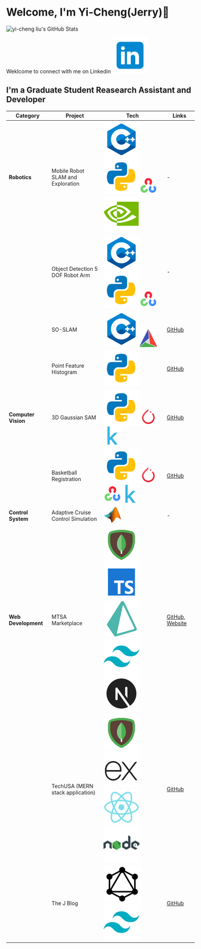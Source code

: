 # Welcome, I'm Yi-Cheng(Jerry)👋

![yi-cheng liu's GitHub Stats](https://github-readme-stats.vercel.app/api?username=yi-cheng-liu&show_icons=true&hide_border=false&title_color=FFCB05&icon_color=FFCB05&bg_color=00274C&text_color=ffffff)

Weklcome to connect with me on Linkedin [![linkedin](./icons/icons8-linkedin.svg)](https://linkedin.com/in/yi-cheng-liu)

## I'm a Graduate Student Reasearch Assistant and Developer

| Category            | Project                            | Tech                                                                                                                                                                                                         | Links                                                                                                       |
| ------------------- | ---------------------------------- | ------------------------------------------------------------------------------------------------------------------------------------------------------------------------------------------------------------ | ----------------------------------------------------------------------------------------------------------- |
| **Robotics**        | Mobile Robot SLAM and Exploration  | ![c++](./icons/icons8-c++.svg)![python](./icons/icons8-python.svg)![OpenCV](./icons/icons8-opencv-48.png)![Jetson nano](./icons/icons8-nvidia.svg)                                                           | -                                                                                                           |
|                     | Object Detection 5 DOF Robot Arm   | ![c++](./icons/icons8-c++.svg)![python](./icons/icons8-python.svg)![OpenCV](./icons/icons8-opencv-48.png)                                                                                                    | -                                                                                                           |
|                     | SO-SLAM                            | ![c++](./icons/icons8-c++.svg)![cmake](./icons/icons8-cmake-48.png)                                                                                                                                          | [GitHub](https://github.com/MRHan-426/SOSLAM)                                                               |
|                     | Point Feature Histogram            | ![python](./icons/icons8-python.svg)                                                                                                                                                                         | [GitHub](https://github.com/yi-cheng-liu/point_feature_histogram)                                           |
| **Computer Vision** | 3D Gaussian SAM                    | ![python](./icons/icons8-python.svg)![pytorch](./icons/icons8-pytorch-48.png)![kaggle](./icons/icons8-kaggle-48.png)                                                                                                                                | [GitHub](https://github.com/yi-cheng-liu/3d_gaussian_sam)                                                   |
|                     | Basketball Registration            | ![python](./icons/icons8-python.svg)![pytorch](./icons/icons8-pytorch-48.png)![OpenCV](./icons/icons8-opencv-48.png)![kaggle](./icons/icons8-kaggle-48.png)                                                                                         | [GitHub](https://github.com/yi-cheng-liu/basketball_registration)                                           |
| **Control System**  | Adaptive Cruise Control Simulation | ![matlab](./icons/icons8-matlab-48.png)                                                                                                                                                                      | -                                                                                                           |
| **Web Development** | MTSA Marketplace                   | ![mongodb](./icons/icons8-mongodb.svg)![Typescript](./icons/icons8-typescript.svg)![prisma](/icons/icons8-prisma-orm.svg)![tailwindcss](./icons/icons8-tailwind-css.svg)![nextjs](./icons/icons8-nextjs.svg) | [GitHub](https://github.com/yi-cheng-liu/mtsa-marketplace), [Website](https://mtsa-marketplace.vercel.app/) |
|                     | TechUSA (MERN stack application)   | ![mongodb](./icons/icons8-mongodb.svg)![Express](./icons/icons8-express-js.svg)![React](./icons/icons8-react-native.svg)![nodejs](./icons/icons8-nodejs.svg)                                                 | [GitHub](https://github.com/yi-cheng-liu/techusa)                                                           |
|                     | The J Blog                         | ![graphql](./icons/icons8-graphql.svg)![tailwind](./icons/icons8-tailwind-css.svg)                                                                                                                           | [GitHub](https://github.com/yi-cheng-liu/TheJBlog)                                                          |
